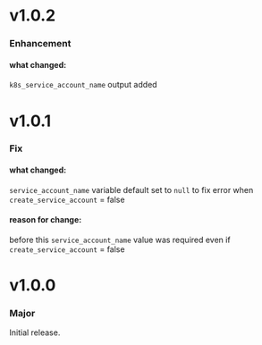 # v1.0.2

### Enhancement

#### what changed:

`k8s_service_account_name` output added

# v1.0.1

### Fix

#### what changed:

`service_account_name` variable default set to `null` to fix error when `create_service_account` = false

#### reason for change:

before this `service_account_name` value was required even if `create_service_account` = false

# v1.0.0

### Major

Initial release.
